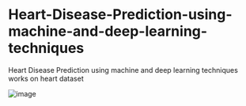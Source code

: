 # Heart-Disease-Prediction-using-machine-and-deep-learning-techniques
Heart Disease Prediction using machine and deep learning techniques works on heart dataset




![image](https://github.com/nano-bot01/Heart-Disease-Prediction-using-machine-and-deep-learning-techniques/assets/78251168/b1d4a2b3-c7c6-4ba8-ba6a-dd5f68fa5b97)


